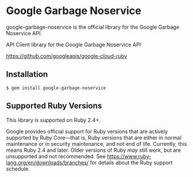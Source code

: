 # Google Garbage Noservice

google-garbage-noservice is the official library for the Google Garbage Noservice API.

API Client library for the Google Garbage Noservice API

https://github.com/googleapis/google-cloud-ruby

## Installation

```
$ gem install google-garbage-noservice
```

## Supported Ruby Versions

This library is supported on Ruby 2.4+.

Google provides official support for Ruby versions that are actively supported
by Ruby Core—that is, Ruby versions that are either in normal maintenance or
in security maintenance, and not end of life. Currently, this means Ruby 2.4
and later. Older versions of Ruby _may_ still work, but are unsupported and not
recommended. See https://www.ruby-lang.org/en/downloads/branches/ for details
about the Ruby support schedule.
